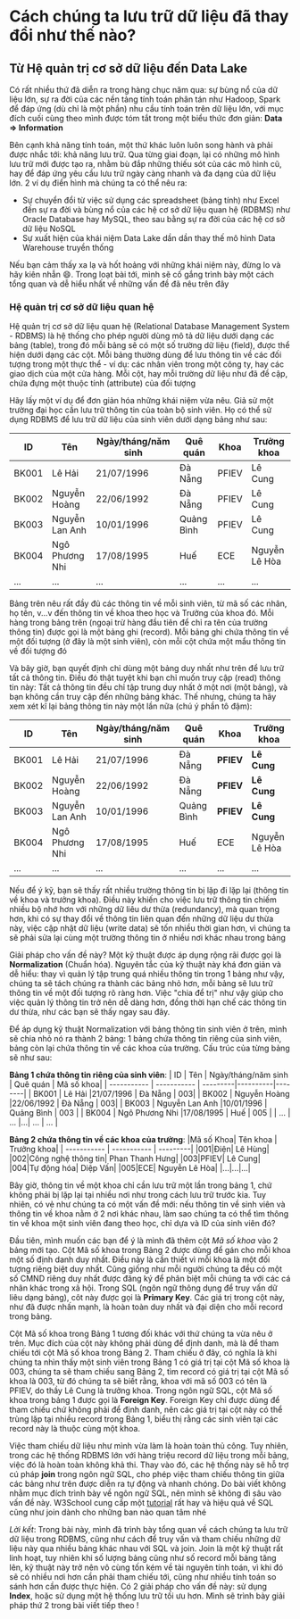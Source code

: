 # Cách chúng ta lưu trữ dữ liệu đã thay đổi như thế nào?

## Từ Hệ quản trị cơ sở dữ liệu đến Data Lake

Có rất nhiều thứ đã diễn ra trong hàng chục năm qua: sự bùng nổ của dữ liệu lớn, sự ra đời của các nền tảng tính toán phân tán như Hadoop, Spark để đáp ứng (dù chỉ là một phần) nhu cầu tính toán trên dữ liệu lớn, với mục đích cuối cùng theo mình được tóm tắt trong một biểu thức đơn giản: **Data => Information**

Bên cạnh khả năng tính toán, một thứ khác luôn luôn song hành và phải được nhắc tới: khả năng lưu trữ. Qua từng giai đoạn, lại có những mô hình lưu trữ mới được tạo ra, nhằm bù đắp những thiếu sót của các mô hình cũ, hay để đáp ứng yêu cầu lưu trữ ngày càng nhanh và đa dạng của dữ liệu lớn. 2 ví dụ điển hình mà chúng ta có thể nêu ra:

- Sự chuyển đổi từ việc sử dụng các spreadsheet (bảng tính) như Excel đến sự ra đời và bùng nổ của các hệ cơ sở dữ liệu quan hệ (RDBMS) như Oracle Database hay MySQL, theo sau bằng sự ra đời của các hệ cơ sở dữ liệu NoSQL
- Sự xuất hiện của khái niệm Data Lake dần dần thay thế mô hình Data Warehouse truyền thống

Nếu bạn cảm thấy xa lạ và hốt hoảng với những khái niệm này, đừng lo và hãy kiên nhẫn :smile:. Trong loạt bài tới, mình sẽ cố gắng trình bày một cách tổng quan và dễ hiểu nhất về những vấn đề đã nêu trên đây

### Hệ quản trị cơ sở dữ liệu quan hệ

Hệ quản trị cơ sở dữ liệu quan hệ (Relational Database Management System - RDBMS) là hệ thống cho phép người dùng mô tả dữ liệu dưới dạng các bảng (table), trong đó mỗi bảng sẽ có một số trường dữ liệu (field), được thể hiện dưới dạng các cột. Mỗi bảng thường dùng để lưu thông tin về các đối tượng trong một thực thể - ví dụ: các nhân viên trong một công ty, hay các giao dịch của một cửa hàng. Mỗi cột, hay mỗi trường dữ liệu như đã đề cập, chứa đựng một thuộc tính (attribute) của đối tượng

Hãy lấy một ví dụ để đơn giản hóa những khái niệm vừa nêu. Giả sử một trường  đại học cần lưu trữ thông tin của toàn bộ sinh viên. Họ có thể sử dụng RDBMS để lưu trữ dữ liệu của sinh viên dưới dạng bảng như sau:


| ID      | Tên | Ngày/tháng/năm sinh | Quê quán | Khoa | Trưởng khoa |  
| ----------- | ----------- | ---------|----------|--------|----------|
| BK001      | Lê Hải       |21/07/1996 | Đà Nẵng | PFIEV | Lê Cung |
| BK002      | Nguyễn Hoàng    |22/06/1992 | Đà Nẵng | PFIEV | Lê Cung |
| BK003      | Nguyễn Lan Anh    |10/01/1996 | Quảng Bình | PFIEV | Lê Cung |
| BK004      | Ngô Phương Nhi   |17/08/1995 | Huế | ECE | Nguyễn Lê Hòa |
| ...      | ...   |...| ... | ... | ... |


Bảng trên nêu rất đầy đủ các thông tin về mỗi sinh viên, từ mã số các nhân, họ tên, v...v đến thông tin về khoa theo học và Trưởng của khoa đó. Mỗi hàng trong bảng trên (ngoại trừ hàng đầu tiên để chỉ ra tên của trường thông tin) được gọi là một bảng ghi (record). Mỗi bảng ghi chứa thông tin về một đối tượng (ở đây là một sinh viên), còn mỗi cột chứa một mẩu thông tin về đối tượng đó

Và bây giờ, bạn quyết định chỉ dùng một bảng duy nhất như trên để lưu trữ tất cả thông tin. Điều đó thật tuyệt khi bạn chỉ muốn truy cập (read) thông tin này: Tất cả thông tin đều chỉ tập trung duy nhất ở một nơi (một bảng), và bạn không cần truy cập đến những bảng khác. Thế nhưng, chúng ta hãy xem xét kĩ lại bảng thông tin này một lần nữa (chú ý phần tô đậm):

| ID      | Tên | Ngày/tháng/năm sinh | Quê quán | Khoa | Trưởng khoa |  
| ----------- | ----------- | ---------|----------|--------|----------|
| BK001      | Lê Hải       |21/07/1996 | Đà Nẵng | **PFIEV** | **Lê Cung** |
| BK002      | Nguyễn Hoàng    |22/06/1992 | Đà Nẵng | **PFIEV** | **Lê Cung** |
| BK003      | Nguyễn Lan Anh    |10/01/1996 | Quảng Bình | **PFIEV** | **Lê Cung** |
| BK004      | Ngô Phương Nhi   |17/08/1995 | Huế | ECE | Nguyễn Lê Hòa |
| ...      | ...   |...| ... | ... | ... |

Nếu để ý kỹ, bạn sẽ thấy rất nhiều trường thông tin bị lặp đi lặp lại (thông tin về khoa và trưởng khoa). Điều này khiến cho việc lưu trữ thông tin chiếm nhiều bộ nhớ hơn với những dữ liêu dư thừa (redundancy), mà quan trọng hơn, khi có sự thay đổi về thông tin liên quan đến những dữ liệu dư thừa này, việc cập nhật dữ liệu (write data) sẽ tốn nhiều thời gian hơn, vì chúng ta sẽ phải sửa lại cùng một trường thông tin ở nhiều nơi khác nhau trong bảng

Giải pháp cho vấn đề này? Một kỹ thuật được áp dụng rộng rãi được gọi là **Normalization** (Chuẩn hóa). Nguyên tắc của kỹ thuật này khá đơn giản và dễ hiểu: thay vì quản lý tập trung quá nhiều thông tin trong 1 bảng như vậy, chúng ta sẽ tách chúng ra thành các bảng nhỏ hơn, mỗi bảng sẽ lưu trữ thông tin về một đối tượng rõ ràng hơn. Việc "chia để trị" như vậy giúp cho việc quản lý thông tin trở nên dễ dàng hơn, đồng thời hạn chế các thông tin dư thừa, như các bạn sẽ thấy ngay sau đây.

Để áp dụng kỹ thuật Normalization với bảng thông tin sinh viên ở trên, mình sẽ chia nhỏ nó ra thành 2 bảng: 1 bảng chứa thông tin riêng của sinh viên, bảng còn lại chứa thông tin về các khoa của trường. Cấu trúc của từng bảng sẽ như sau:


**Bảng 1 chứa thông tin riêng của sinh viên**:
| ID      | Tên | Ngày/tháng/năm sinh | Quê quán | Mã số khoa|
| ----------- | ----------- | ---------|----------|--------|
| BK001      | Lê Hải       |21/07/1996 | Đà Nẵng | 003|
| BK002      | Nguyễn Hoàng    |22/06/1992 | Đà Nẵng | 003|
| BK003      | Nguyễn Lan Anh    |10/01/1996 | Quảng Bình | 003 |
| BK004      | Ngô Phương Nhi   |17/08/1995 | Huế | 005 | 
| ...      | ...   |...| ... | ... |


**Bảng 2 chứa thông tin về các khoa của trường**:
|Mã số Khoa| Tên khoa | Trưởng khoa|
| ----------- | ----------- | ---------|
|001|Điện| Lê Hùng|
|002|Công nghệ thông tin| Phan Thanh Hưng|
|003|PFIEV| Lê Cung|
|004|Tự động hóa| Diệp Vấn|
|005|ECE| Nguyễn Lê Hòa|
|...|...|...|


Bây giờ, thông tin về một khoa chỉ cần lưu trữ một lần trong bảng 1, chứ không phải bị lặp lại tại nhiều nơi như trong cách lưu trữ trước kia. Tuy nhiên, có vẻ như chúng ta có một vấn đề mới: nếu thông tin về sinh viên và thông tin về khoa nằm ở 2 nơi khác nhau, làm sao chúng ta có thể tìm thông tin về khoa một sinh viên đang theo học, chỉ dựa và ID của sinh viên đó?

Đầu tiên, mình muốn các bạn để ý là mình đã thêm cột *Mã số khoa* vào 2 bảng mới tạo. Cột Mã số khoa trong Bảng 2 được dùng để gán cho mỗi khoa một số định danh duy nhất. Điều này là cần thiết vì mỗi khoa là một đối tượng riêng biệt duy nhất. Cũng giống như mỗi người chúng ta đều có một số CMND riêng duy nhất được đăng ký để phân biệt mỗi chúng ta với các cá nhân khác trong xã hội. Trong SQL (ngôn ngữ thông dụng để truy vấn dữ liêu dạng bảng), côt này được gọi là **Primary Key**. Các giá trị trong cột này, như đã được nhấn mạnh, là hoàn toàn duy nhất và đại diện cho mỗi record trong bảng.

Cột Mã số khoa trong Bảng 1 tương đối khác với thứ chúng ta vừa nêu ở trên. Mục đích của cột này không phải dùng để định danh, mà là để tham chiếu tới cột Mã số khoa trong Bảng 2. Tham chiếu ở đây, có nghĩa là khi chúng ta nhìn thấy một sinh viên trong Bảng 1 có giá trị tại cột Mã số khoa là 003, chúng ta sẽ tham chiếu sang Bảng 2, tìm record có giá trị tại cột Mã số khoa là 003, từ đó chúng ta sẽ biết rằng, khoa với mã số 003 có tên là PFIEV, do thầy Lê Cung là trưởng khoa. Trong ngôn ngữ SQL, cột Mã số khoa trong bảng 1 được gọi là **Foreign Key**. Foreign Key chỉ được dùng để tham chiếu chứ không phải để định danh, nên các giá trị tại cột này có thể trùng lặp tại nhiều record trong Bảng 1, biểu thị rằng các sinh viên tại các record này là thuộc cùng một khoa.

Việc tham chiếu dữ liệu như mình vừa làm là hoàn toàn thủ công. Tuy nhiên, trong các hệ thống RDBMS lớn với hàng triệu record dữ liệu trong mỗi bảng, việc đó là hoàn toàn không khả thi. Thay vào đó, các hệ thống này sẽ hỗ trợ cú pháp **join** trong ngôn ngữ SQL, cho phép việc tham chiếu thông tin giữa các bảng như trên được diễn ra tự động và nhanh chóng. Do bài viết không nhằm mục đích trình bày về ngôn ngữ SQL, nên mình sẽ không đi sâu vào vấn đề này. W3School cung cấp một [tutorial](https://www.w3schools.com/sql/default.Asp) rất hay và hiệu quả về SQL cũng như join dành cho những ban nào quan tâm nhé

*Lời kết*: Trong bài này, mình đã trình bày tổng quan về cách chúng ta lưu trữ dữ liệu trong RDBMS, cũng như cách để truy vấn và tham chiếu những dữ liệu này qua nhiều bảng khác nhau với SQL và join. Join là một kỹ thuật rất linh hoạt, tuy nhiên khi số lượng bảng cũng như số record mỗi bảng tăng lên, kỹ thuật này trở nên vô cùng tốn kém về tài nguyên tính toán, vì khi đó sẽ có nhiều nơi hơn cần phải tham chiếu tới, cũng như nhiều tính toán so sánh hơn cần được thực hiện. Có 2 giải pháp cho vấn đề này: sử dụng **Index**, hoặc sử dụng một hệ thống lưu trữ tối ưu hơn. Mình sẽ trình bày giải pháp thứ 2 trong bài viết tiếp theo !
